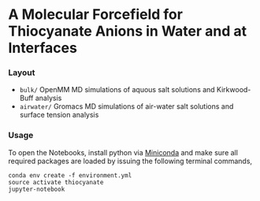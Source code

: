 # A Molecular Forcefield for Thiocyanate Anions in Water and at Interfaces

### Layout

- `bulk/` OpenMM MD simulations of aquous salt solutions and Kirkwood-Buff analysis
- `airwater/` Gromacs MD simulations of air-water salt solutions and surface tension analysis

### Usage

To open the Notebooks, install python via [Miniconda](https://conda.io/miniconda.html) and make sure all required packages are loaded
by issuing the following terminal commands,

    conda env create -f environment.yml
    source activate thiocyanate
    jupyter-notebook
